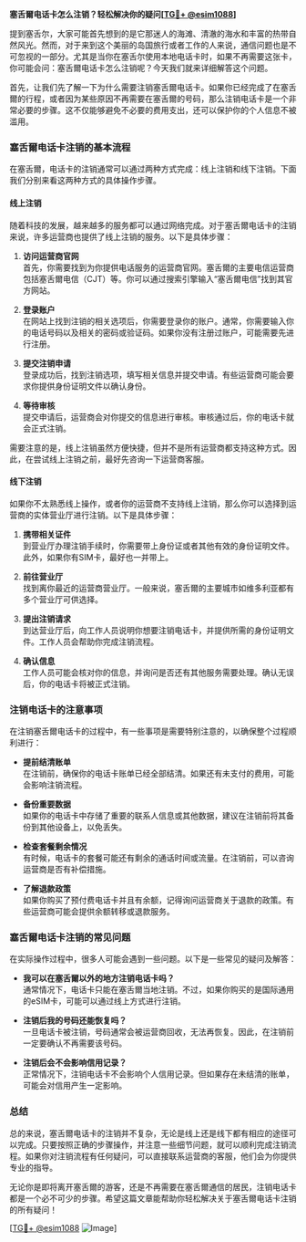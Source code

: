 **塞舌爾电话卡怎么注销？轻松解决你的疑问[[TG💪+ @esim1088](https://t.me/s/esim1088)]**

提到塞舌尔，大家可能首先想到的是它那迷人的海滩、清澈的海水和丰富的热带自然风光。然而，对于来到这个美丽的岛国旅行或者工作的人来说，通信问题也是不可忽视的一部分。尤其是当你在塞舌尔使用本地电话卡时，如果不再需要这张卡，你可能会问：塞舌爾电话卡怎么注销呢？今天我们就来详细解答这个问题。

首先，让我们先了解一下为什么需要注销塞舌爾电话卡。如果你已经完成了在塞舌爾的行程，或者因为某些原因不再需要在塞舌爾的号码，那么注销电话卡是一个非常必要的步骤。这不仅能够避免不必要的费用支出，还可以保护你的个人信息不被滥用。

### 塞舌爾电话卡注销的基本流程

在塞舌爾，电话卡的注销通常可以通过两种方式完成：线上注销和线下注销。下面我们分别来看这两种方式的具体操作步骤。

#### 线上注销

随着科技的发展，越来越多的服务都可以通过网络完成。对于塞舌爾电话卡的注销来说，许多运营商也提供了线上注销的服务。以下是具体步骤：

1. **访问运营商官网**  
   首先，你需要找到为你提供电话服务的运营商官网。塞舌爾的主要电信运营商包括塞舌爾电信（CJT）等。你可以通过搜索引擎输入“塞舌爾电信”找到其官方网站。

2. **登录账户**  
   在网站上找到注销的相关选项后，你需要登录你的账户。通常，你需要输入你的电话号码以及相关的密码或验证码。如果你没有注册过账户，可能需要先进行注册。

3. **提交注销申请**  
   登录成功后，找到注销选项，填写相关信息并提交申请。有些运营商可能会要求你提供身份证明文件以确认身份。

4. **等待审核**  
   提交申请后，运营商会对你提交的信息进行审核。审核通过后，你的电话卡就会正式注销。

需要注意的是，线上注销虽然方便快捷，但并不是所有运营商都支持这种方式。因此，在尝试线上注销之前，最好先咨询一下运营商客服。

#### 线下注销

如果你不太熟悉线上操作，或者你的运营商不支持线上注销，那么你可以选择到运营商的实体营业厅进行注销。以下是具体步骤：

1. **携带相关证件**  
   到营业厅办理注销手续时，你需要带上身份证或者其他有效的身份证明文件。此外，如果你有SIM卡，最好也一并带上。

2. **前往营业厅**  
   找到离你最近的运营商营业厅。一般来说，塞舌爾的主要城市如维多利亚都有多个营业厅可供选择。

3. **提出注销请求**  
   到达营业厅后，向工作人员说明你想要注销电话卡，并提供所需的身份证明文件。工作人员会帮助你完成注销流程。

4. **确认信息**  
   工作人员可能会核对你的信息，并询问是否还有其他服务需要处理。确认无误后，你的电话卡将被正式注销。

### 注销电话卡的注意事项

在注销塞舌爾电话卡的过程中，有一些事项是需要特别注意的，以确保整个过程顺利进行：

- **提前结清账单**  
  在注销前，确保你的电话卡账单已经全部结清。如果还有未支付的费用，可能会影响注销流程。

- **备份重要数据**  
  如果你的电话卡中存储了重要的联系人信息或其他数据，建议在注销前将其备份到其他设备上，以免丢失。

- **检查套餐剩余情况**  
  有时候，电话卡的套餐可能还有剩余的通话时间或流量。在注销前，可以咨询运营商是否有补偿措施。

- **了解退款政策**  
  如果你购买了预付费电话卡并且有余额，记得询问运营商关于退款的政策。有些运营商可能会提供余额转移或退款服务。

### 塞舌爾电话卡注销的常见问题

在实际操作过程中，很多人可能会遇到一些问题。以下是一些常见的疑问及解答：

- **我可以在塞舌爾以外的地方注销电话卡吗？**  
  通常情况下，电话卡只能在塞舌爾当地注销。不过，如果你购买的是国际通用的eSIM卡，可能可以通过线上方式进行注销。

- **注销后我的号码还能恢复吗？**  
  一旦电话卡被注销，号码通常会被运营商回收，无法再恢复。因此，在注销前一定要确认不再需要该号码。

- **注销后会不会影响信用记录？**  
  正常情况下，注销电话卡不会影响个人信用记录。但如果存在未结清的账单，可能会对信用产生一定影响。

### 总结

总的来说，塞舌爾电话卡的注销并不复杂，无论是线上还是线下都有相应的途径可以完成。只要按照正确的步骤操作，并注意一些细节问题，就可以顺利完成注销流程。如果你对注销流程有任何疑问，可以直接联系运营商的客服，他们会为你提供专业的指导。

无论你是即将离开塞舌爾的游客，还是不再需要在塞舌爾通信的居民，注销电话卡都是一个必不可少的步骤。希望这篇文章能帮助你轻松解决关于塞舌爾电话卡注销的所有疑问！

[[TG💪+ @esim1088](https://t.me/s/esim1088) ![Image](https://i.postimg.cc/4NQfJmqS/Snipaste-2025-05-13-00-14-12.png)]
